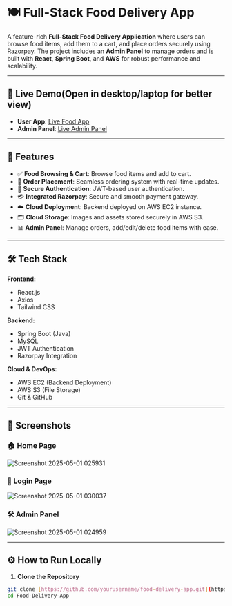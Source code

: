 # 🍽️ Full-Stack Food Delivery App

A feature-rich **Full-Stack Food Delivery Application** where users can browse food items, add them to a cart, and place orders securely using Razorpay. The project includes an **Admin Panel** to manage orders and is built with **React**, **Spring Boot**, and **AWS** for robust performance and scalability.

---

## 🔗 Live Demo(Open in desktop/laptop for better view) 

- **User App**: [Live Food App](https://food-frontend1.netlify.app/)
- **Admin Panel**: [Live Admin Panel](https://food-admin1.netlify.app/)

---

## 🚀 Features

- ✅ **Food Browsing & Cart**: Browse food items and add to cart.
- 🛒 **Order Placement**: Seamless ordering system with real-time updates.
- 🔐 **Secure Authentication**: JWT-based user authentication.
- 💳 **Integrated Razorpay**: Secure and smooth payment gateway.
- ☁️ **Cloud Deployment**: Backend deployed on AWS EC2 instance.
- 🗂️ **Cloud Storage**: Images and assets stored securely in AWS S3.
- 📊 **Admin Panel**: Manage orders, add/edit/delete food items with ease.

---

## 🛠️ Tech Stack

**Frontend:**
- React.js
- Axios
- Tailwind CSS 

**Backend:**
- Spring Boot (Java)
- MySQL
- JWT Authentication
- Razorpay Integration

**Cloud & DevOps:**
- AWS EC2 (Backend Deployment)
- AWS S3 (File Storage)
- Git & GitHub

---

## 📸 Screenshots

### 🏠 Home Page
![Screenshot 2025-05-01 025931](https://github.com/user-attachments/assets/fd842608-4a1d-4bee-ad35-86ca6fa2d475)



### 🔐 Login Page
![Screenshot 2025-05-01 030037](https://github.com/user-attachments/assets/aa866cfd-bf2f-43b6-9b65-035ade9f09d6)


### 🛠️ Admin Panel
![Screenshot 2025-05-01 024959](https://github.com/user-attachments/assets/34a6c336-b49a-4ea4-b84d-52963b1a5a95)




---

## ⚙️ How to Run Locally

1. **Clone the Repository**

```bash
git clone [https://github.com/yourusername/food-delivery-app.git](https://github.com/Prasant46/Food-Delivery-App.git)
cd Food-Delivery-App




